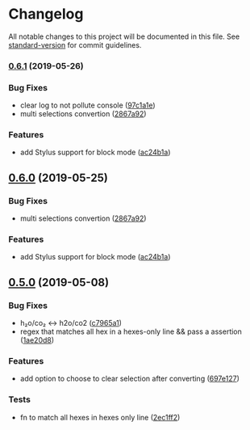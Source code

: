 # Changelog

All notable changes to this project will be documented in this file. See [standard-version](https://github.com/conventional-changelog/standard-version) for commit guidelines.

### [0.6.1](https://github.com/ibafly/atom--color-dict/compare/v0.5.0...v0.6.1) (2019-05-26)


### Bug Fixes

* clear log to not pollute console ([97c1a1e](https://github.com/ibafly/atom--color-dict/commit/97c1a1e))
* multi selections convertion ([2867a92](https://github.com/ibafly/atom--color-dict/commit/2867a92))


### Features

* add Stylus support for block mode ([ac24b1a](https://github.com/ibafly/atom--color-dict/commit/ac24b1a))



## [0.6.0](https://github.com/ibafly/atom--color-dict/compare/v0.5.0...v0.6.0) (2019-05-25)


### Bug Fixes

* multi selections convertion ([2867a92](https://github.com/ibafly/atom--color-dict/commit/2867a92))


### Features

* add Stylus support for block mode ([ac24b1a](https://github.com/ibafly/atom--color-dict/commit/ac24b1a))



## [0.5.0](https://github.com/ibafly/atom--color-dict/compare/v0.4.0...v0.5.0) (2019-05-08)


### Bug Fixes

* h₂o/co₂ <-> h2o/co2 ([c7965a1](https://github.com/ibafly/atom--color-dict/commit/c7965a1))
* regex that matches all hex in a hexes-only line && pass a assertion ([1ae20d8](https://github.com/ibafly/atom--color-dict/commit/1ae20d8))


### Features

* add option to choose to clear selection after converting ([697e127](https://github.com/ibafly/atom--color-dict/commit/697e127))


### Tests

* fn to match all hexes in hexes only line ([2ec1ff2](https://github.com/ibafly/atom--color-dict/commit/2ec1ff2))
